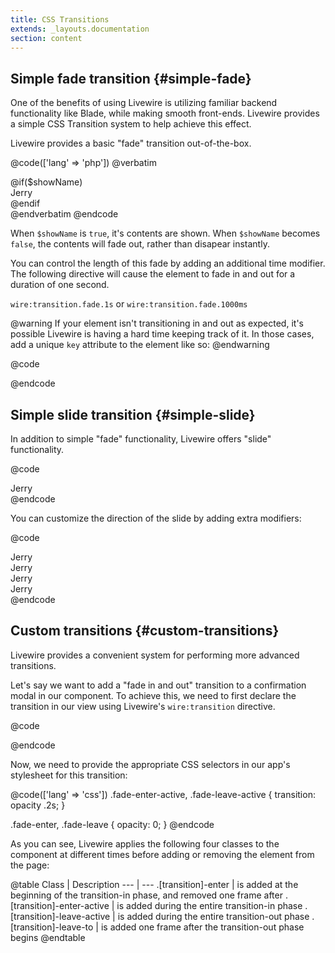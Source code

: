 ```yaml
---
title: CSS Transitions
extends: _layouts.documentation
section: content
---
```


## Simple fade transition {#simple-fade}
One of the benefits of using Livewire is utilizing familiar backend functionality like Blade, while making smooth front-ends. Livewire provides a simple CSS Transition system to help achieve this effect.

Livewire provides a basic "fade" transition out-of-the-box.

@code(['lang' => 'php'])
@verbatim
<div>
    @if($showName)
        <div wire:transition.fade>Jerry</div>
    @endif
</div>
@endverbatim
@endcode

When `$showName` is `true`, it's contents are shown. When `$showName` becomes `false`, the contents will fade out, rather than disapear instantly.

You can control the length of this fade by adding an additional time modifier. The following directive will cause the element to fade in and out for a duration of one second.

`wire:transition.fade.1s` or `wire:transition.fade.1000ms`

@warning
If your element isn't transitioning in and out as expected, it's possible Livewire is having a hard time keeping track of it. In those cases, add a unique `key` attribute to the element like so:
@endwarning

@code
<div wire:transition.fade key="unique-key">
@endcode

## Simple slide transition {#simple-slide}

In addition to simple "fade" functionality, Livewire offers "slide" functionality.

@code
<div wire:transition.slide>Jerry</div>
@endcode

You can customize the direction of the slide by adding extra modifiers:

@code
<div wire:transition.slide.up>Jerry</div>
<div wire:transition.slide.down>Jerry</div>
<div wire:transition.slide.left>Jerry</div>
<div wire:transition.slide.right>Jerry</div>
@endcode

## Custom transitions {#custom-transitions}

Livewire provides a convenient system for performing more advanced transitions.

Let's say we want to add a "fade in and out" transition to a confirmation modal in our component. To achieve this, we need to first declare the transition in our view using Livewire's `wire:transition` directive.

@code
<div wire:transition="fade">
@endcode

Now, we need to provide the appropriate CSS selectors in our app's stylesheet for this transition:

@code(['lang' => 'css'])
.fade-enter-active, .fade-leave-active {
  transition: opacity .2s;
}

.fade-enter, .fade-leave {
  opacity: 0;
}
@endcode

As you can see, Livewire applies the following four classes to the component at different times before adding or removing the element from the page:

@table
Class | Description
--- | ---
.[transition]-enter | is added at the beginning of the transition-in phase, and removed one frame after
.[transition]-enter-active | is added during the entire transition-in phase
.[transition]-leave-active | is added during the entire transition-out phase
.[transition]-leave-to | is added one frame after the transition-out phase begins
@endtable
